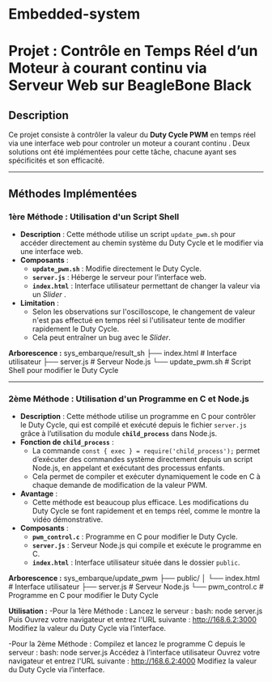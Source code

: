 # Embedded-system

# Projet :  Contrôle en Temps Réel d’un Moteur à courant continu via Serveur Web sur BeagleBone Black


## Description
Ce projet consiste à contrôler la valeur du **Duty Cycle PWM** en temps réel via une interface web pour controler un moteur a courant continu . Deux solutions ont été implémentées pour cette tâche, chacune ayant ses spécificités et son efficacité.

---

## Méthodes Implémentées

### 1ère Méthode : Utilisation d'un Script Shell
- **Description** : Cette méthode utilise un script `update_pwm.sh` pour accéder directement au chemin système du Duty Cycle et le modifier via une interface web.
- **Composants** :
  - **`update_pwm.sh`** : Modifie directement le Duty Cycle.
  - **`server.js`** : Héberge le serveur pour l’interface web.
  - **`index.html`** : Interface utilisateur permettant de changer la valeur via un *Slider* .
- **Limitation** :
  - Selon les observations sur l'oscilloscope, le changement de valeur n'est pas effectué en temps réel si l'utilisateur tente de modifier rapidement le Duty Cycle.
  - Cela peut entraîner un bug avec le *Slider*.

**Arborescence :**
sys_embarque/result_sh ├── index.html # Interface utilisateur 
                       ├── server.js # Serveur Node.js 
                       └── update_pwm.sh # Script Shell pour modifier le Duty Cycle


---

### 2ème Méthode : Utilisation d'un Programme en C et Node.js
- **Description** : Cette méthode utilise un programme en C pour contrôler le Duty Cycle, qui est compilé et exécuté depuis le fichier `server.js` grâce à l’utilisation du module **`child_process`** dans Node.js.
- **Fonction de `child_process`** :
  - La commande `const { exec } = require('child_process');` permet d’exécuter des commandes système directement depuis un script Node.js, en appelant et exécutant des processus enfants.
  - Cela permet de compiler et exécuter dynamiquement le code en C à chaque demande de modification de la valeur PWM.
- **Avantage** :
  - Cette méthode est beaucoup plus efficace. Les modifications du Duty Cycle se font rapidement et en temps réel, comme le montre la vidéo démonstrative.
- **Composants** :
  - **`pwm_control.c`** : Programme en C pour modifier le Duty Cycle.
  - **`server.js`** : Serveur Node.js qui compile et exécute le programme en C.
  - **`index.html`** : Interface utilisateur située dans le dossier `public`.

**Arborescence :**
sys_embarque/update_pwm ├── public/
                                  │ └── index.html # Interface utilisateur
                        ├── server.js # Serveur Node.js
                        └── pwm_control.c # Programme en C pour modifier le Duty Cycle

**Utilisation :**
-Pour la 1ère Méthode :
      Lancez le serveur :
bash:  node server.js
Puis Ouvrez votre navigateur et entrez l'URL suivante :
http://168.6.2:3000
Modifiez la valeur du Duty Cycle via l’interface.

-Pour la 2ème Méthode :
      Compilez et lancez le programme C depuis le serveur :
      bash:  node server.js
Accédez à l’interface utilisateur Ouvrez votre navigateur et entrez l'URL suivante :
http://168.6.2:4000
Modifiez la valeur du Duty Cycle via l’interface.
